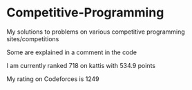 # Competitive-Programming
My solutions to problems on various competitive programming sites/competitions

Some are explained in a comment in the code

I am currently ranked 718 on kattis with 534.9 points

My rating on Codeforces is 1249
